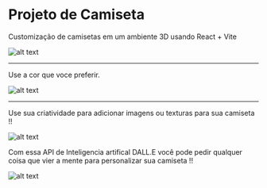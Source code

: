 # Projeto de Camiseta
Customização de camisetas em um ambiente 3D usando React + Vite

![alt text](https://github.com/nxgabriel/ProjCamisaIA/blob/main/client/src/assets/vitereactintroduction.gif?raw=true)

------------------------------------------------------------------------------------------------------------------------------------------------------------------------------------------------------------------------

Use a cor que voce preferir.

![alt text](https://github.com/nxgabriel/ProjCamisaIA/blob/main/client/src/assets/vitereactcolors.gif?raw=true)

------------------------------------------------------------------------------------------------------------------------------------------------------------------------------------------------------------------------

Use sua criatividade para adicionar imagens ou texturas para sua camiseta !!

![alt text](https://github.com/nxgabriel/ProjCamisaIA/blob/main/client/src/assets/vitereactimg.gif?raw=true)

Com essa API de Inteligencia artifical DALL.E você pode pedir qualquer coisa que vier a mente para personalizar sua camiseta !!

![alt text](https://github.com/nxgabriel/ProjCamisaIA/blob/main/client/src/assets/vitereactIA.gif?raw=true)
